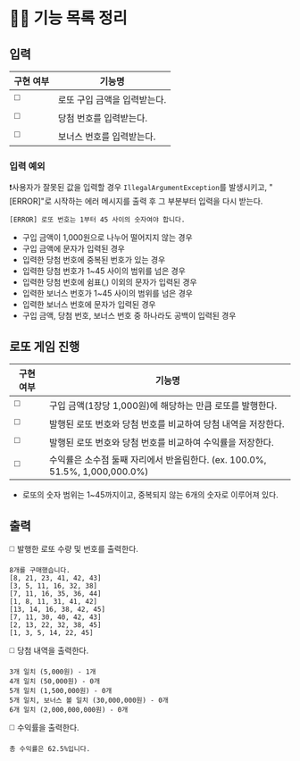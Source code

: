 # ✍🏻 기능 목록 정리
## 입력
| 구현 여부 | 기능명                       |
| --------- | ---------------------------- |
| ◻️        | 로또 구입 금액을 입력받는다. |
| ◻️        | 당첨 번호를 입력받는다.      |
| ◻️        | 보너스 번호를 입력받는다.                             |
### 입력 예외
❗사용자가 잘못된 값을 입력할 경우 `IllegalArgumentException`를 발생시키고, "[ERROR]"로 시작하는 에러 메시지를 출력 후 그 부분부터 입력을 다시 받는다.
```
[ERROR] 로또 번호는 1부터 45 사이의 숫자여야 합니다.
```
- 구입 금액이 1,000원으로 나누어 떨어지지 않는 경우
- 구입 금액에 문자가 입력된 경우
- 입력한 당첨 번호에 중복된 번호가 있는 경우
- 입력한 당첨 번호가 1~45 사이의 범위를 넘은 경우
- 입력한 당첨 번호에 쉼표(,) 이외의 문자가 입력된 경우
- 입력한 보너스 번호가 1~45 사이의 범위를 넘은 경우
- 입력한 보너스 번호에 문자가 입력된 경우
- 구입 금액, 당첨 번호, 보너스 번호 중 하나라도 공백이 입력된 경우
## 로또 게임 진행
| 구현 여부 | 기능명                                                        |
| --------- | ------------------------------------------------------------- |
| ◻️        | 구입 금액(1장당 1,000원)에 해당하는 만큼 로또를 발행한다.     |
| ◻️        | 발행된 로또 번호와 당첨 번호를 비교하여 당첨 내역을 저장한다. |
| ◻️        | 발행된 로또 번호와 당첨 번호를 비교하여 수익률을 저장한다.    |
| ◻️        | 수익률은 소수점 둘째 자리에서 반올림한다. (ex. 100.0%, 51.5%, 1,000,000.0%) |
- 로또의 숫자 범위는 1~45까지이고, 중복되지 않는 6개의 숫자로 이루어져 있다.
## 출력
◻️ 발행한 로또 수량 및 번호를 출력한다.
```
8개를 구매했습니다.
[8, 21, 23, 41, 42, 43] 
[3, 5, 11, 16, 32, 38] 
[7, 11, 16, 35, 36, 44] 
[1, 8, 11, 31, 41, 42] 
[13, 14, 16, 38, 42, 45] 
[7, 11, 30, 40, 42, 43] 
[2, 13, 22, 32, 38, 45] 
[1, 3, 5, 14, 22, 45]
```
◻️ 당첨 내역을 출력한다.
```
3개 일치 (5,000원) - 1개
4개 일치 (50,000원) - 0개
5개 일치 (1,500,000원) - 0개
5개 일치, 보너스 볼 일치 (30,000,000원) - 0개
6개 일치 (2,000,000,000원) - 0개
```
◻️ 수익률을 출력한다.
```
총 수익률은 62.5%입니다.
``` 